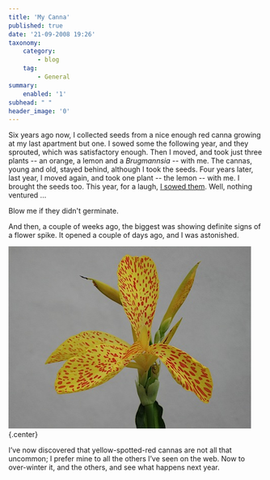 ```yaml
---
title: 'My Canna'
published: true
date: '21-09-2008 19:26'
taxonomy:
    category:
        - blog
    tag:
        - General
summary:
    enabled: '1'
subhead: " "
header_image: '0'
---
```


Six years ago now, I collected seeds from a nice enough red canna growing at my last apartment but one. I sowed some the following year, and they sprouted, which was satisfactory enough. Then I moved, and took just three plants -- an orange, a lemon and a _Brugmannsia_ -- with me. The cannas, young and old, stayed behind, although I took the seeds. Four years later, last year, I moved again, and took one plant -- the lemon -- with me. I brought the seeds too. This year, for a laugh, [I sowed them](http://jeremycherfas.net/blog/promises-promises/). Well, nothing ventured ...

Blow me if they didn't germinate.

And then, a couple of weeks ago, the biggest was showing definite signs of a flower spike. It opened a couple of days ago, and I was astonished.

![Canna flower, yellow spotted with red](img-3880.jpg){.center}

I’ve now discovered that yellow-spotted-red cannas are not all that uncommon; I prefer mine to all the others I’ve seen on the web. Now to over-winter it, and the others, and see what happens next year.



